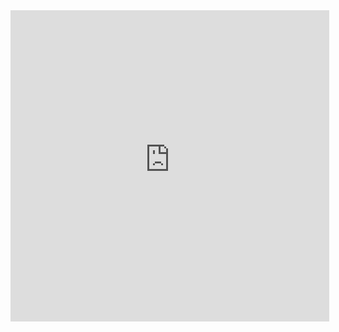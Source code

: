  <iframe height=498 width=510 src='https://s3.cn-north-1.jdcloud-oss.com/aitp/docs/movies/服务编排.mp4' frameborder=0 'allowfullscreen'></iframe>

